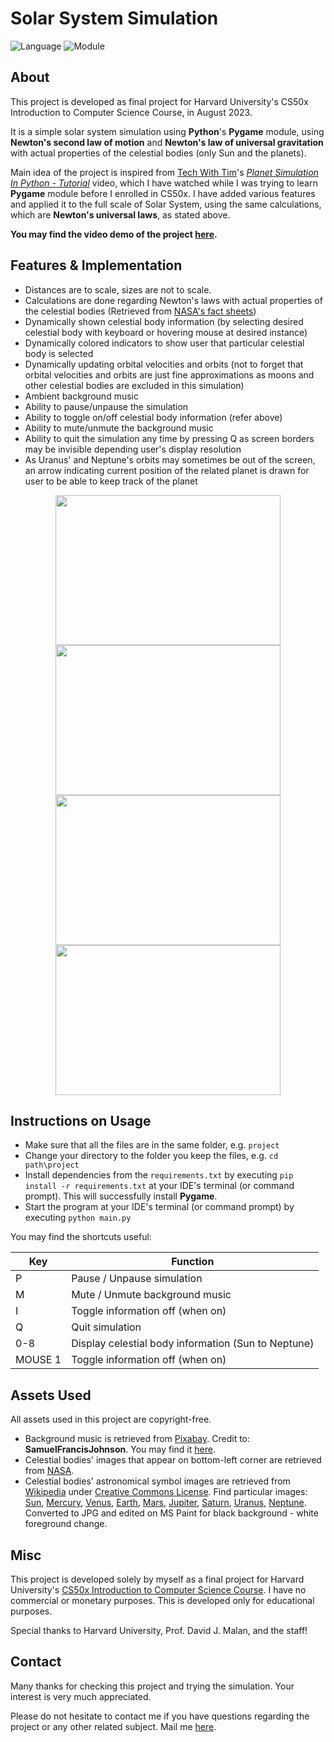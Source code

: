 # Solar System Simulation

![Language](https://img.shields.io/badge/language-python-blue)
![Module](https://img.shields.io/badge/module-pygame-orange)

## About

This project is developed as final project for Harvard University's CS50x Introduction to Computer Science Course, in August 2023.

It is a simple solar system simulation using **Python**'s **Pygame** module, using **Newton's second law of motion** and **Newton's law of universal gravitation** with actual properties of the celestial bodies (only Sun and the planets).

Main idea of the project is inspired from <a href="https://www.youtube.com/@TechWithTim">Tech With Tim</a>'s <a href="https://www.youtube.com/watch?v=WTLPmUHTPqo"><i>Planet Simulation In Python - Tutorial</i></a> video, which I have watched while I was trying to learn **Pygame** module before I enrolled in CS50x. I have added various features and applied it to the full scale of Solar System, using the same calculations, which are **Newton's universal laws**, as stated above.

**You may find the video demo of the project <a href="https://www.youtube.com/watch?v=n77mRVHwe5w">here</a>.**

## Features & Implementation

- Distances are to scale, sizes are not to scale.
- Calculations are done regarding Newton's laws with actual properties of the celestial bodies (Retrieved from <a href="https://nssdc.gsfc.nasa.gov/planetary/factsheet/">NASA's fact sheets</a>)
- Dynamically shown celestial body information (by selecting desired celestial body with keyboard or hovering mouse at desired instance)
- Dynamically colored indicators to show user that particular celestial body is selected
- Dynamically updating orbital velocities and orbits (not to forget that orbital velocities and orbits are just fine approximations as moons and other celestial bodies are excluded in this simulation)
- Ambient background music
- Ability to pause/unpause the simulation
- Ability to toggle on/off celestial body information (refer above)
- Ability to mute/unmute the background music
- Ability to quit the simulation any time by pressing Q as screen borders may be invisible depending user's display resolution
- As Uranus' and Neptune's orbits may sometimes be out of the screen, an arrow indicating current position of the related planet is drawn for user to be able to keep track of the planet

<center>
<div>
    <img src="https://i.imgur.com/MVt0M5c.png" width="360" height="240"/>
    <img src="https://i.imgur.com/9vjm11h.png" width="360" height="240"/>
</div>
</center>
<center>
<div>
    <img src="https://i.imgur.com/Odld53q.png" width="360" height="240"/>
    <img src="https://i.imgflip.com/7ulnl2.gif" width="360" height="240/">
</div>
</center>

## Instructions on Usage

- Make sure that all the files are in the same folder, e.g. ```project```
- Change your directory to the folder you keep the files, e.g. ```cd path\project```
- Install dependencies from the ```requirements.txt``` by executing ```pip install -r requirements.txt``` at your IDE's terminal (or command prompt). This will successfully install **Pygame**.
- Start the program at your IDE's terminal (or command prompt) by executing ```python main.py```

You may find the shortcuts useful:

| Key      | Function                                                  |
| ---------| ----------------------------------------------------------|
| P        | Pause / Unpause simulation                                |
| M        | Mute / Unmute background music                            |
| I        | Toggle information off (when on)                          |
| Q        | Quit simulation                                           |
| 0-8      | Display celestial body information (Sun to Neptune)       |
| MOUSE 1  | Toggle information off (when on)                          |

## Assets Used

All assets used in this project are copyright-free. 

- Background music is retrieved from <a href="https://pixabay.com/">Pixabay</a>. Credit to: **SamuelFrancisJohnson**. You may find it <a href="https://pixabay.com/sound-effects/superspacy-atmosphere-106826/">here</a>.
- Celestial bodies' images that appear on bottom-left corner are retrieved from <a href="https://images.nasa.gov/">NASA</a>.
- Celestial bodies' astronomical symbol images are retrieved from <a href="https://en.wikipedia.org">Wikipedia</a> under <a href="https://creativecommons.org/licenses/by-sa/4.0/deed.en">Creative Commons License</a>. Find particular images: <a href="https://en.wikipedia.org/wiki/File:Sun_symbol_(fixed_width).svg">Sun</a>, <a href="https://en.wikipedia.org/wiki/File:Mercury_symbol_(fixed_width).svg">Mercury</a>, <a href="https://en.wikipedia.org/wiki/File:Venus_symbol_(fixed_width).svg">Venus</a>, <a href="https://en.wikipedia.org/wiki/File:Globus_cruciger_(fixed_width).svg">Earth</a>, <a href="https://en.wikipedia.org/wiki/File:Mars_symbol_(fixed_width).svg">Mars</a>, <a href="https://en.wikipedia.org/wiki/File:Jupiter_symbol_(fixed_width).svg">Jupiter</a>, <a href="https://en.wikipedia.org/wiki/File:Saturn_symbol_(fixed_width).svg">Saturn</a>, <a href="https://en.wikipedia.org/wiki/File:Uranus_symbol_(fixed_width).svg">Uranus</a>, <a href="https://en.wikipedia.org/wiki/File:Neptune_symbol_(fixed_width).svg">Neptune</a>. Converted to JPG and edited on MS Paint for black background - white foreground change.

## Misc

This project is developed solely by myself as a final project for Harvard University's <a href="https://cs50.harvard.edu/x/2023/">CS50x Introduction to Computer Science Course</a>. I have no commercial or monetary purposes. This is developed only for educational purposes.

Special thanks to Harvard University, Prof. David J. Malan, and the staff!

## Contact

Many thanks for checking this project and trying the simulation. Your interest is very much appreciated.

Please do not hesitate to contact me if you have questions regarding the project or any other related subject. Mail me <a href="mailto:leventpolat408@gmail.com">here</a>.
